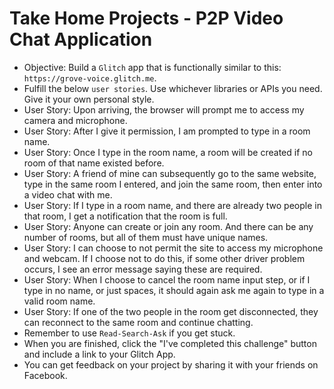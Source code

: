 <h1>Take Home Projects - P2P Video Chat Application</h1>

* Objective: Build a ```Glitch``` app that is functionally similar to this: ```https://grove-voice.glitch.me```.
* Fulfill the below ```user stories```. Use whichever libraries or APIs you need. Give it your own personal style.
* User Story: Upon arriving, the browser will prompt me to access my camera and microphone.
* User Story: After I give it permission, I am prompted to type in a room name.
* User Story: Once I type in the room name, a room will be created if no room of that name existed before.
* User Story: A friend of mine can subsequently go to the same website, type in the same room I entered, and join the same room, then enter into a video chat with me.
* User Story: If I type in a room name, and there are already two people in that room, I get a notification that the room is full.
* User Story: Anyone can create or join any room. And there can be any number of rooms, but all of them must have unique names.
* User Story: I can choose to not permit the site to access my microphone and webcam. If I choose not to do this, if some other driver problem occurs, I see an error message saying these are required.
* User Story: When I choose to cancel the room name input step, or if I type in no name, or just spaces, it should again ask me again to type in a valid room name.
* User Story: If one of the two people in the room get disconnected, they can reconnect to the same room and continue chatting.
* Remember to use ```Read-Search-Ask``` if you get stuck.
* When you are finished, click the "I've completed this challenge" button and include a link to your Glitch App.
* You can get feedback on your project by sharing it with your friends on Facebook.
    
